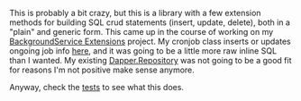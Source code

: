 This is probably a bit crazy, but this is a library with a few extension methods for building SQL crud statements (insert, update, delete), both in a "plain" and generic form. This came up in the course of working on my [BackgroundService Extensions](https://github.com/adamfoneil/BackgroundService.Extensions) project. My cronjob class inserts or updates ongoing job info [here](https://github.com/adamfoneil/BackgroundService.Extensions/blob/master/BackgroundService.Extensions/SqlServerCronJobBackgroundService.cs#L37-L43), and it was going to be a little more raw inline SQL than I wanted. My existing [Dapper.Repository](https://github.com/adamfoneil/Dapper.Repository) was not going to be a good fit for reasons I'm not positive make sense anymore.

Anyway, check the [tests](https://github.com/adamfoneil/SimpleCrud/blob/master/Testing/SqlStatements.cs) to see what this does.
